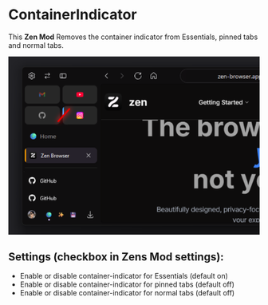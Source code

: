 # ContainerIndicator

This **Zen Mod** Removes the container indicator from Essentials, pinned tabs and normal tabs.

![image](https://raw.githubusercontent.com/Archer7x/Zen-Themes/refs/heads/main/ContainerIndicator/image.png)

## Settings (checkbox in Zens Mod settings):
  - Enable or disable container-indicator for Essentials (default on)
  - Enable or disable container-indicator for pinned tabs (default off)
  - Enable or disable container-indicator for normal tabs (default off)
